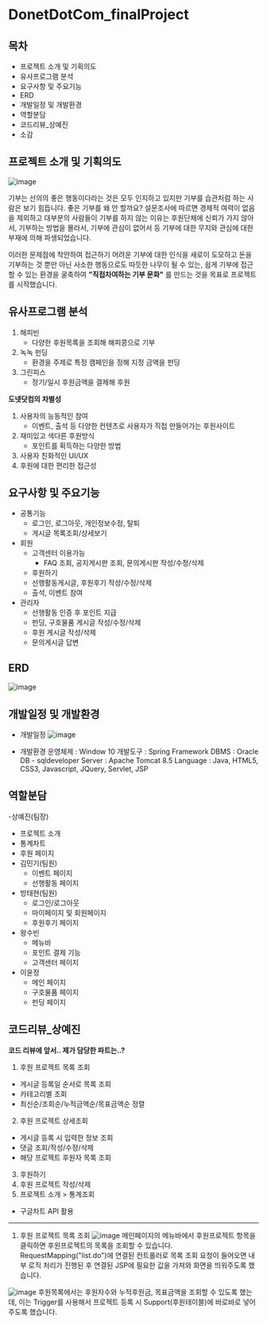 # DonetDotCom_finalProject
목차
---
- 프로젝트 소개 및 기획의도
- 유사프로그램 분석
- 요구사항 및 주요기능
- ERD
- 개발일정 및 개발환경
- 역할분담
- 코드리뷰_상예진
- 소감

프로젝트 소개 및 기획의도
---
![image](https://user-images.githubusercontent.com/84160329/142772469-53ea92b7-35bc-49b2-b0e2-36ba8ca192b3.png)

기부는 선의의 좋은 행동이다라는 것은 모두 인지하고 있지만 기부를 습관처럼 하는 사람은 보기 힘듭니다. 좋은 기부를 왜 안 할까요?
설문조사에 따르면 경제적 여력이 없음을 제외하고 대부분의 사람들이 기부를 하지 않는 이유는 후원단체에 신뢰가 가지 않아서, 기부하는 방법을 몰라서, 기부에 관심이 없어서 등 기부에 대한 무지와 관심에 대한 부재에 의해 파생되었습니다.

이러한 문제점에 착안하여 접근하기 어려운 기부에 대한 인식을 새로이 도모하고 돈을 기부하는 것 뿐만 아닌 사소한 행동으로도  따듯한 나무이 될 수 있는, 쉽게 기부에 접근할 수 있는 환경을 굴축하여 __"직접차여하는 기부 문화"__ 를 만드는 것을 목표로 프로젝트를 시작했습니다.

유사프로그램 분석
---
1. 해피빈
    - 다양한 후원목록을 조회해 해피콩으로 기부
2. 녹녹 펀딩
    - 환경을 주제로 특정 캠페인을 정해 지정 금액을 펀딩 
3. 그린피스
    - 정기/일시 후원금액을 결제해 후원

__도넷닷컴의 차별성__
1. 사용자의 능동적인 참여
    - 이벤트, 출석 등 다양한 컨텐츠로 사용자가 직접 만들어가는 후원사이트
2. 재미있고 색다른 후원방식
    - 포인트를 획득하는 다양한 방법
3. 사용자 친화적인 UI/UX
4. 후원에 대한 편리한 접근성

요구사항 및 주요기능
---
- 공통기능
  - 로그인, 로그아웃, 개인정보수정, 탈퇴
  - 게시글 목록조회/상세보기
- 회원
  - 고객센터 이용가능
    - FAQ 조회, 공지게시판 조회, 문의게시판 작성/수정/삭제
  - 후원하기
  - 선행활동게시글, 후원후기 작성/수정/삭제
  - 출석, 이벤트 참여
- 관리자
  - 선행활동 인증 후 포인트 지급
  - 펀딩, 구호물품 게시글 작성/수정/삭제
  - 후원 게시글 작성/삭제
  - 문의게시글 답변

ERD
---
![image](https://user-images.githubusercontent.com/84160329/142772832-4c13920b-edad-457c-b645-7775cc0dcfd1.png)

개발일정 및 개발환경
---
- 개발일정
![image](https://user-images.githubusercontent.com/84160329/142772892-1ca382af-1b3f-412a-ad8a-2b81f22c4d78.png)

- 개발환경
운영체제 : Window 10
개발도구 : Spring Framework
DBMS : Oracle DB - sqldeveloper
Server : Apache Tomcat 8.5
Language : Java, HTML5, CSS3, Javascript, JQuery, Servlet, JSP


역할분담
---
-상예진(팀장)
  - 프로젝트 소개
  - 통계차트
  - 후원 페이지
- 김민기(팀원)
  - 이벤트 페이지
  - 선행활동 페이지
- 방태현(팀원)
  - 로그인/로그아웃
  - 마이페이지 및 회원페이지
  - 후원후기 페이지
- 왕수빈
  - 메뉴바
  - 포인트 결제 기능
  - 고객센터 페이지
- 이윤정
  - 메인 페이지
  - 구호물품 페이지
  - 펀딩 페이지
  
코드리뷰_상예진
---
__코드 리뷰에 앞서.. 제가 담당한 파트는..?__

1. 후원 프로젝트 목록 조회
  - 게시글 등록일 순서로 목록 조회
  - 카테고리별 조회
  - 최신순/조회순/누적금액순/목표금액순 정렬
2. 후원 프로젝트 상세조회 
  - 게시글 등록 시 입력한 정보 조회
  - 댓글 조회/작성/수정/삭제
  - 해당 프로젝트 후원자 목록 조회
3. 후원하기
4. 후원 프로젝트 작성/삭제
5. 프로젝트 소개 > 통계조회
  - 구글차트 API 활용

---
1. 후원 프로젝트 목록 조회
![image](https://user-images.githubusercontent.com/84160329/142773454-cf2f5041-181c-4115-83e6-bf7ede3626af.png)
메인페이지의 메뉴바에서 후원프로젝트 항목을 클릭하면 후원프로젝트의 목록을 조회할 수 있습니다. RequestMapping("list.do")에 연결된 컨트롤러로 목록 조회 요청이 들어오면 내부 로직 처리가 진행된 후 연결된 JSP에 필요한 값을 가져와 화면을 띄워주도록 했습니다.

![image](https://user-images.githubusercontent.com/84160329/142773479-ac960ba3-b73d-4f44-bd6b-b8b3d4baac27.png)
후원목록에서는 후원자수와 누적후원금, 목표금액을 조회할 수 있도록 했는데, 이는 Trigger를 사용해서 프로젝트 등록 시 Support(후원테이블)에 바로바로 넣어주도록 했습니다.

